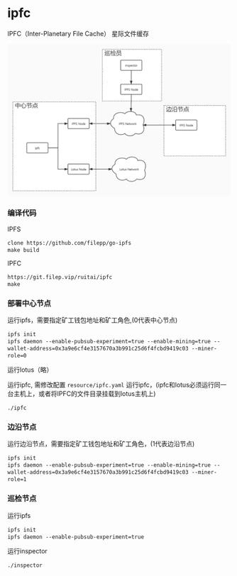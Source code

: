 # ipfc

IPFC（Inter-Planetary File Cache） 星际文件缓存

![](docs/image/topology.jpg)

### 编译代码
IPFS
```
clone https://github.com/filepp/go-ipfs
make build
```
IPFC
```
https://git.filep.vip/ruitai/ipfc
make
```

### 部署中心节点
运行ipfs，需要指定矿工钱包地址和矿工角色,(0代表中心节点)
```
ipfs init
ipfs daemon --enable-pubsub-experiment=true --enable-mining=true --wallet-address=0x3a9e6cf4e3157670a3b991c25d6f4fcbd9419c03 --miner-role=0
```
运行lotus（略）

运行ipfc, 需修改配置 `resource/ipfc.yaml`
运行ipfc，(ipfc和lotus必须运行同一台主机上，或者将IPFC的文件目录挂载到lotus主机上)
```
./ipfc
```

### 边沿节点
运行边沿节点，需要指定矿工钱包地址和矿工角色，(1代表边沿节点)
```
ipfs init
ipfs daemon --enable-pubsub-experiment=true --enable-mining=true --wallet-address=0x3a9e6cf4e3157670a3b991c25d6f4fcbd9419c03 --miner-role=1
```

### 巡检节点
运行ipfs
```
ipfs init
ipfs daemon --enable-pubsub-experiment=true
```

运行inspector
```
./inspector
```
